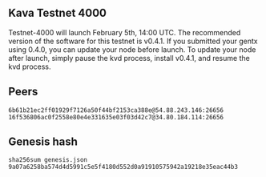 ## Kava Testnet 4000
Testnet-4000 will launch February 5th, 14:00 UTC. The recommended version of the software for this testnet is v0.4.1. If you submitted your gentx using 0.4.0, you can update your node before launch. To update your node after launch, simply pause the kvd process, install v0.4.1, and resume the kvd process.

## Peers
```
6b61b21ec2ff01929f7126a50f44bf2153ca388e@54.88.243.146:26656
16f536806ac0f2558e80e4e331635e03f03d42c7@34.80.184.114:26656
```

## Genesis hash
```
sha256sum genesis.json
9a07a6258ba574d4d5991c5e5f4180d552d0a91910575942a19218e35eac44b3
```
